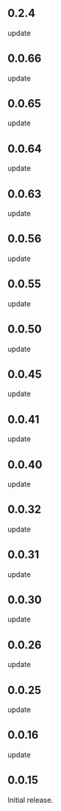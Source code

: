 ## 0.2.4
update

## 0.0.66
update

## 0.0.65
update

## 0.0.64
update

## 0.0.63
update

## 0.0.56
update

## 0.0.55
update

## 0.0.50
update

## 0.0.45
update

## 0.0.41
update

## 0.0.40
update

## 0.0.32
update

## 0.0.31
update

## 0.0.30
update

## 0.0.26
update

## 0.0.25
update

## 0.0.16
update

## 0.0.15

Initial release.

